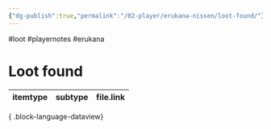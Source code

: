 ```yaml
---
{"dg-publish":true,"permalink":"/02-player/erukana-nissen/loot-found/"}
---
```


#loot #playernotes #erukana 


# Loot found 

| itemtype | subtype | file.link |
| -------- | ------- | --------- |

{ .block-language-dataview}
